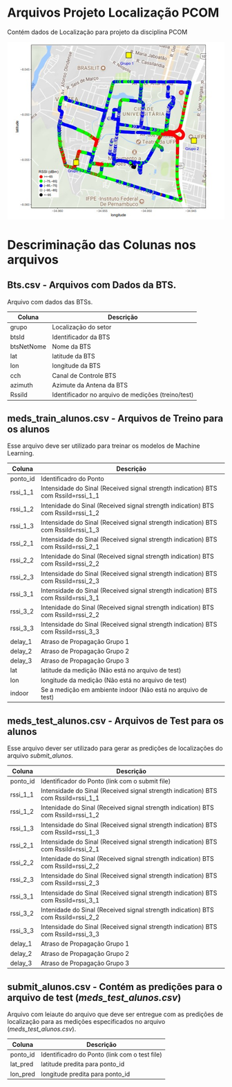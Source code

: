 
# Arquivos Projeto Localização PCOM
Contém dados de Localização para projeto da disciplina PCOM


![Medições e BTSs](bts_meds.jpg)


# Descriminação das Colunas nos arquivos

## Bts.csv - Arquivos com Dados da BTS.

Arquivo com dados das BTSs. 

| Coluna  | Descrição |
| ------------- | ------------- |
| grupo  | Localização do setor  |
| btsId  | Identificador da BTS  |
| btsNetNome  | Nome da BTS |
| lat  | latitude da BTS  |
|lon  | longitude da BTS  |
| cch  | Canal de Controle BTS  |
| azimuth | Azimute da Antena da BTS  |
| RssiId |Identificador no arquivo de medições (treino/test) |



## meds_train_alunos.csv - Arquivos de Treino para os alunos

Esse arquivo deve ser utilizado para treinar os modelos de Machine Learning.

| Coluna  | Descrição |
| ------------- | ------------- |
| ponto_id  | Identificadro do Ponto|
| rssi_1_1 | Intensidade do Sinal (Received signal strength indication) BTS com RssiId=rssi_1_1|
| rssi_1_2 | Intenidade do Sinal (Received signal strength indication) BTS com RssiId=rssi_1_2|
| rssi_1_3 | Intensidade do Sinal (Received signal strength indication) BTS com RssiId=rssi_1_3|
| rssi_2_1 | Intensidade do Sinal (Received signal strength indication) BTS com RssiId=rssi_2_1|
| rssi_2_2 | Intenidade do Sinal (Received signal strength indication) BTS com RssiId=rssi_2_2|
| rssi_2_3 | Intensidade do Sinal (Received signal strength indication) BTS com RssiId=rssi_2_3|
| rssi_3_1 | Intensidade do Sinal (Received signal strength indication) BTS com RssiId=rssi_3_1|
| rssi_3_2 | Intenidade do Sinal (Received signal strength indication) BTS com RssiId=rssi_2_2|
| rssi_3_3 | Intensidade do Sinal (Received signal strength indication) BTS com RssiId=rssi_3_3|
|delay_1|Atraso de Propagação Grupo 1|
|delay_2|Atraso de Propagação Grupo 2|
|delay_3|Atraso de Propagação Grupo 3|
|lat|latitude da medição (Não está no arquivo de test)|
|lon|longitude da medição (Não está no arquivo de test)|
|indoor|Se a medição em ambiente indoor (Não está no arquivo de test)|



## meds_test_alunos.csv - Arquivos de Test para os alunos

Esse arquivo dever ser utilizado para gerar as predições de localizações do arquivo *submit_alunos*.

| Coluna  | Descrição |
| ------------- | ------------- |
| ponto_id  | Identificador do Ponto (link com o submit file)|
| rssi_1_1 | Intensidade do Sinal (Received signal strength indication) BTS com RssiId=rssi_1_1|
| rssi_1_2 | Intenidade do Sinal (Received signal strength indication) BTS com RssiId=rssi_1_2|
| rssi_1_3 | Intensidade do Sinal (Received signal strength indication) BTS com RssiId=rssi_1_3|
| rssi_2_1 | Intensidade do Sinal (Received signal strength indication) BTS com RssiId=rssi_2_1|
| rssi_2_2 | Intenidade do Sinal (Received signal strength indication) BTS com RssiId=rssi_2_2|
| rssi_2_3 | Intensidade do Sinal (Received signal strength indication) BTS com RssiId=rssi_2_3|
| rssi_3_1 | Intensidade do Sinal (Received signal strength indication) BTS com RssiId=rssi_3_1|
| rssi_3_2 | Intenidade do Sinal (Received signal strength indication) BTS com RssiId=rssi_2_2|
| rssi_3_3 | Intensidade do Sinal (Received signal strength indication) BTS com RssiId=rssi_3_3|
|delay_1|Atraso de Propagação Grupo 1|
|delay_2|Atraso de Propagação Grupo 2|
|delay_3|Atraso de Propagação Grupo 3|



## submit_alunos.csv - Contém as predições para o arquivo de test (*meds_test_alunos.csv*)

Arquivo com leiaute do arquivo que deve ser entregue com as predições de localização para as medições especificados no arquivo (*meds_test_alunos.csv*).

| Coluna  | Descrição |
| ------------- | ------------- |
| ponto_id  | Identificadro do Ponto (link com o test file)|
| lat_pred | latitude predita para ponto_id |
| lon_pred | longitude predita para ponto_id|




